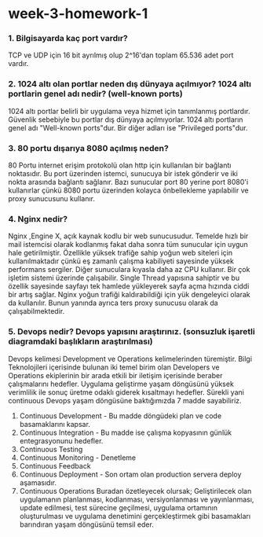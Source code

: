 # week-3-homework-1
### 1. Bilgisayarda kaç port vardır?
TCP ve UDP için 16 bit ayrılmış olup 2^16'dan toplam 65.536 adet port vardır. 
### 2. 1024 altı olan portlar neden dış dünyaya açılmıyor? 1024 altı portlarin genel adı nedir? (well-known ports)
1024 altı portlar belirli bir uygulama veya hizmet için tanımlanmış portlardır. Güvenlik sebebiyle bu portlar dış 
dünyaya açılmıyorlar. 1024 altı portların genel adı "Well-known ports"dur. Bir diğer adları ise "Privileged ports"dur. 
### 3. 80 portu dışarıya 8080 açılmış neden?
80 Portu internet erişim protokolü olan http için kullanılan bir bağlantı noktasıdır. Bu port üzerinden istemci, 
sunucuya bir istek gönderir ve iki nokta arasında bağlantı sağlanır. Bazı sunucular port 80 yerine port 8080'i 
kullanırlar çünkü 8080 portu üzerinden kolayca önbellekleme yapılabilir ve proxy sunucusunu kullanır. 
### 4. Nginx nedir?
Nginx ,Engine X, açık kaynak kodlu bir web sunucusudur. Temelde hızlı bir mail istemcisi olarak kodlanmış fakat daha 
sonra tüm sunucular için uygun hale getirilmiştir. Özellikle yüksek trafiğe sahip yoğun web siteleri için 
kullanılmaktadır çünkü eş zamanlı çalışma kabiliyeti sayesinde yüksek performans sergiler. Diğer sunuculara kıyasla 
daha az CPU kullanır. Bir çok işletim sistemi üzerinde çalışabilir. Single Thread yapısına sahiptir ve bu özellik 
sayesinde sayfayı tek hamlede yükleyerek sayfa açma hızında ciddi bir artış sağlar. Nginx yoğun trafiği kaldırabildiği 
için yük dengeleyici olarak da kullanılır. Bunun yanında ayrıca ters proxy sunucusu olarak da çalışabilmektedir.
### 5. Devops nedir? Devops yapısını araştırınız. (sonsuzluk işaretli diagramdaki başlıkların araştırılması)
Devops kelimesi Development ve Operations kelimelerinden türemiştir. Bilgi Teknolojileri içerisinde bulunan iki temel 
birim olan Developers ve Operations ekiplerinin bir arada etkili bir iletişim içerisinde beraber çalışmalarını hedefler.
Uygulama geliştirme yaşam döngüsünü yüksek verimlilik ile sonuç üretme odaklı giderek kısaltmayı hedefler. Sürekli yani
continuous Devops yaşam döngüsüne baktığımızda 7 madde sayabiliriz. 
1. Continuous Development - Bu madde döngüdeki plan ve code basamaklarını kapsar. 
2. Continuous Integration - Bu madde ise çalışma kopyasının günlük entegrasyonunu hedefler. 
3. Continuous Testing
4. Continuous Monitoring - Denetleme
5. Continuous Feedback
6. Continuous Deployment - Son ortam olan production servera deploy aşamasıdır. 
7. Continuous Operations
Buradan özetleyecek olursak;
Geliştirilecek olan uygulamanın planlanması, kodlanması, versiyonlanması ve yayınlanması, update edilmesi, test sürecine
geçilmesi, uygulama ortamının oluşturulması ve uygulama denetimini gerçekleştirmek gibi basamakları barındıran yaşam
döngüsünü temsil  eder.

